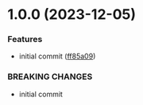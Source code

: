 # 1.0.0 (2023-12-05)


### Features

* initial commit ([ff85a09](https://github.com/MuchaSsak/fungi-shroomer/commit/ff85a09eb04e115b0fbc5135079cad31cbbcd6f9))


### BREAKING CHANGES

* initial commit



